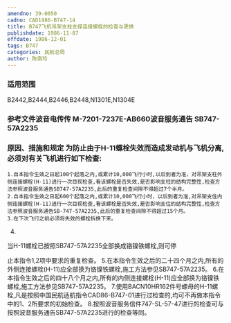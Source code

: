 ```yaml
---
amendno: 39-0050
cadno: CAD1986-B747-14
title: B747飞机吊架支柱支撑连接螺栓的检查与更换
publishdate: 1986-11-07
effdate: 1986-12-01
tags: B747
categories: 民航总局
author: 陈南玲
---
```


### 适用范围 
B2442,B2444,B2446,B2448,N1301E,N1304E

### 参考文件波音电传传 M-7201-7237E-AB660波音服务通告 SB747-57A2235 

### 原因、措施和规定     为防止由于H-11螺栓失效而造成发动机与飞机分离,必须对有关飞机进行如下检查: 
    1.自本指令生效之日起100个起落之内,或累计10,000飞行小时,以后到者为准，对吊架支柱外侧连接螺栓(H-11)进行一次目视检查,看该螺栓是否失效,是否影响支柱的结构完整性,检查方法参照波音服务通告SB747-57A2235,此后的重复检查间隙不得超过7个半月。 
    2.自本指令生效之日起600个起落之内,或累计10,000飞行小时，以后到者为准,对吊架支住内侧连接螺栓(H-11)进行一次目视检查,看该螺栓是否失效,是否影响支住的结构完整性,检查方法参照波音服务通告SB-747-57A2235,此后的重复检查间隙不得超过15个月。 
    3.在下次飞行之前必须将失效的螺栓拆换下来。 
4.
当H-11螺栓已按照SB747-57A2235全部换成铬镍铁螺栓,则可停


  
止本指令1,2项中要求的重复检查。 
    5.在本指令生效之后的二十四个月之内,所有的外侧连接螺栓(H-11)应全部换为铬镍铁螺栓,施工方法参见SB747-57A2235。 
    6.在本指令生效之后的四十八个月之内,所有的内侧连接螺栓(H-11)应全部换为铬镍铁螺栓,施工方法参见SB747-57A2235。 
    7.使用BACN10HR162件号螺母的H-11螺栓,凡是按照中国民航适航指令CAD86-B747-01进行过检查的,均可不再做本指令中的1、2所要求的初始检查。 
    8.按照波音服务信件747-SL-57-47进行的检查可与按照波音服务通告SB747-57A2235进行的检查等同。


